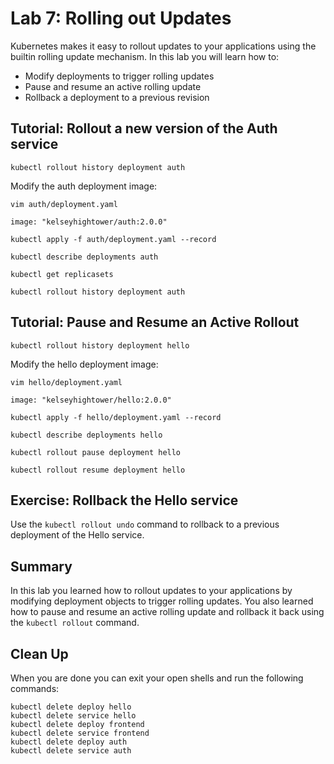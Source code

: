 # Lab 7: Rolling out Updates

Kubernetes makes it easy to rollout updates to your applications using the
builtin rolling update mechanism. In this lab you will learn how to:

* Modify deployments to trigger rolling updates
* Pause and resume an active rolling update
* Rollback a deployment to a previous revision

## Tutorial: Rollout a new version of the Auth service

```
kubectl rollout history deployment auth
```

Modify the auth deployment image:

```
vim auth/deployment.yaml
```

```
image: "kelseyhightower/auth:2.0.0"
```

```
kubectl apply -f auth/deployment.yaml --record
```

```
kubectl describe deployments auth
```

```
kubectl get replicasets
```

```
kubectl rollout history deployment auth
```

## Tutorial: Pause and Resume an Active Rollout

```
kubectl rollout history deployment hello
```

Modify the hello deployment image:

```
vim hello/deployment.yaml
```

```
image: "kelseyhightower/hello:2.0.0"
```

```
kubectl apply -f hello/deployment.yaml --record
```

```
kubectl describe deployments hello
```

```
kubectl rollout pause deployment hello
```

```
kubectl rollout resume deployment hello
```

## Exercise: Rollback the Hello service

Use the `kubectl rollout undo` command to rollback to a previous deployment of
the Hello service.

## Summary

In this lab you learned how to rollout updates to your applications by modifying
deployment objects to trigger rolling updates. You also learned how to pause and
resume an active rolling update and rollback it back using the `kubectl rollout`
command.

## Clean Up

When you are done you can exit your open shells and run the following commands:

```
kubectl delete deploy hello
kubectl delete service hello
kubectl delete deploy frontend
kubectl delete service frontend
kubectl delete deploy auth
kubectl delete service auth
```
